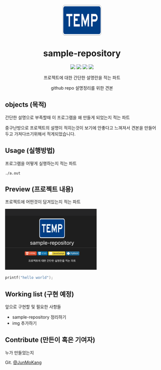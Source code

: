 <div align="center">
	<img src="./docs/static/img/temp.png" height="100" width="128px"/>
	<h1> sample-repository </h1>
	<!--  # 사용한 언어스택 -->
	<p>
		<!-- 
			https://shields.io/
			https://simpleicons.org/
			ex : https://img.shields.io/badge/<LABEL>-<MESSAGE>-<COLOR>?logo=$&logoColor=$
		-->
		<img src="https://img.shields.io/badge/-HTML-E34F26?logo=html5&logoColor=white">
		<img src="https://img.shields.io/badge/-CSS-1572B6?logo=css3&logoColor=white">
		<img src="https://img.shields.io/badge/-JavaScript-F7DF1E?logo=javascript&logoColor=white">
		<img src="https://img.shields.io/badge/-Python-3776AB?logo=python&logoColor=white">
	</p>
	<p> 프로젝트에 대한 간단한 설명란을 적는 파트 </p>
	<p> github repo 설명정리를 위한 견본 </p>
</div>

## objects (목적)

간단한 설명으로 부족할때 이 프로그램을 왜 만들게 되었는지 적는 파트

중구난방으로 프로젝트의 설명이 적히는것이 보기에 안좋다고 느껴져서 견본을 만들어두고 가져다쓰기위해서 적게되었습니다.

## Usage (실행방법)

프로그램을 어떻게 실행하는지 적는 파트

```
./a.out
```

## Preview (프로젝트 내용)

프로젝트에 어떤것이 담겨있는지 적는 파트

<img src="./docs/static/img/Preview.png" height="200px" width="300px"/>

```c
printf("hello world");
```


## Working list (구현 예정)

앞으로 구현할 및 필요한 사항들
- sample-repository 정리하기
- img 추가하기

## Contribute (만든이 혹은 기여자)

누가 만들었는지

Git. [@JunMoKang](https://github.com/moaoh)  

<!--
	프로젝트 제목
	기술스택
	프로젝트에 대한 간단한 설명
	목적 (왜 만들게 되었는지)
	실행방법
	프로젝트 내용 & Preview
	폴터구조
	Working list
	만든이
-->